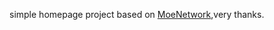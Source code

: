 
simple homepage project based on [MoeNetwork](https://github.com/MoeNetwork/homepage),very thanks.
